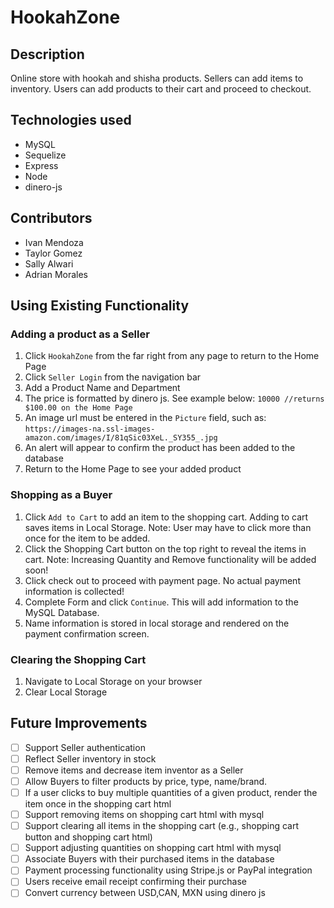 # HookahZone

## Description
Online store with hookah and shisha products. Sellers can add items to inventory. Users can add products to their cart and proceed to checkout.

## Technologies used
* MySQL
* Sequelize
* Express
* Node
* dinero-js

## Contributors
* Ivan Mendoza
* Taylor Gomez
* Sally Alwari
* Adrian Morales

## Using Existing Functionality
### Adding a product as a Seller
1. Click ```HookahZone``` from the far right from any page to return to the Home Page
2. Click ```Seller Login``` from the navigation bar
3. Add a Product Name and Department
4. The price is formatted by dinero js. See example below:
   ```10000 //returns $100.00 on the Home Page```
5. An image url must be entered in the ```Picture``` field, such as:
    ```https://images-na.ssl-images-amazon.com/images/I/81qSic03XeL._SY355_.jpg```
6. An alert will appear to confirm the product has been added to the database
7. Return to the Home Page to see your added product

### Shopping as a Buyer
1. Click ```Add to Cart``` to add an item to the shopping cart. Adding to cart saves items in Local Storage. Note: User may have to click more than once for the item to be added.
2. Click the Shopping Cart button on the top right to reveal the items in cart. Note: Increasing Quantity and Remove functionality will be added soon!
3. Click check out to proceed with payment page. No actual payment information is collected!
4. Complete Form and click ```Continue```. This will add information to the MySQL Database.
5. Name information is stored in local storage and rendered on the payment confirmation screen.

### Clearing the Shopping Cart
1. Navigate to Local Storage on your browser
2. Clear Local Storage

## Future Improvements
- [ ] Support Seller authentication 
- [ ] Reflect Seller inventory in stock
- [ ] Remove items and decrease item inventor as a Seller
- [ ] Allow Buyers to filter products by price, type, name/brand. 
- [ ] If a user clicks to buy multiple quantities of a given product, render the item once in the shopping cart html
- [ ] Support removing items on shopping cart html with mysql
- [ ] Support clearing all items in the shopping cart (e.g., shopping cart button and shopping cart html)
- [ ] Support adjusting quantities on shopping cart html with mysql
- [ ] Associate Buyers with their purchased items in the database
- [ ] Payment processing functionality using Stripe.js or PayPal integration
- [ ] Users receive email receipt confirming their purchase
- [ ] Convert currency between USD,CAN, MXN using dinero js
